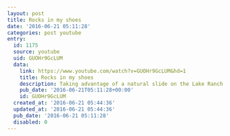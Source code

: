 ```yaml
---
layout: post
title: Rocks in my shoes
date: '2016-06-21 05:11:28'
categories: post youtube
entry:
  id: 1175
  source: youtube
  uid: GUOHr9GcLUM
  data:
    link: https://www.youtube.com/watch?v=GUOHr9GcLUM&hd=1
    title: Rocks in my shoes
    description: Taking advantage of a natural slide on the Lake Ranch Trail.
    pub_date: '2016-06-21T05:11:28+00:00'
    id: GUOHr9GcLUM
  created_at: '2016-06-21 05:44:36'
  updated_at: '2016-06-21 05:44:36'
  pub_date: '2016-06-21 05:11:28'
  disabled: 0
---
```

